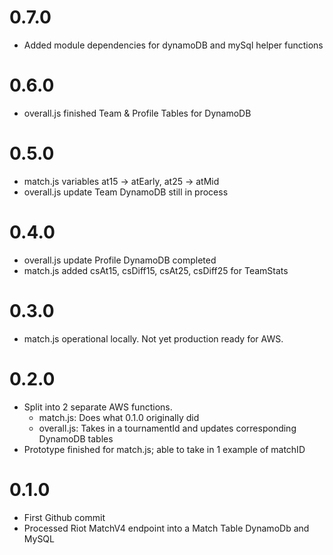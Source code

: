 # 0.7.0
* Added module dependencies for dynamoDB and mySql helper functions

# 0.6.0
* overall.js finished Team & Profile Tables for DynamoDB

# 0.5.0
* match.js variables at15 -> atEarly, at25 -> atMid
* overall.js update Team DynamoDB still in process

# 0.4.0
* overall.js update Profile DynamoDB completed
* match.js added csAt15, csDiff15, csAt25, csDiff25 for TeamStats

# 0.3.0
* match.js operational locally. Not yet production ready for AWS.

# 0.2.0
* Split into 2 separate AWS functions. 
    * match.js: Does what 0.1.0 originally did
    * overall.js: Takes in a tournamentId and updates corresponding DynamoDB tables
* Prototype finished for match.js; able to take in 1 example of matchID

# 0.1.0 
* First Github commit
* Processed Riot MatchV4 endpoint into a Match Table DynamoDb and MySQL